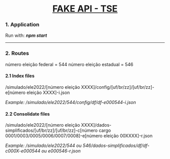<h1 align="center"><a href="#" alt="tse">FAKE API - TSE</a></h1>
 
### 1. Application

Run with: **_npm start_**

---

### 2. Routes

número eleição federal = 544
número eleição estadual = 546

#### 2.1 Index files
  /simulado/ele2022/[número eleição XXXX]/config/[uf/br/zz]/[uf/br/zz]-e[número eleição XXXX]-i.json

  _Example: /simulado/ele2022/544/config/df/df-e000544-i.json_


#### 2.2 Consolidate files

  /simulado/ele2022/[número eleição XXXX]/dados-simplificados/[uf/br/zz]/[uf/br/zz]-c[número cargo 0001/0003/0005/0006/0007/0008]-e[número eleição 00XXXX]-r.json

  _Example: /simulado/ele2022/544 ou 546/dados-simplificados/df/df-c000X-e000544 ou e000546-r.json_